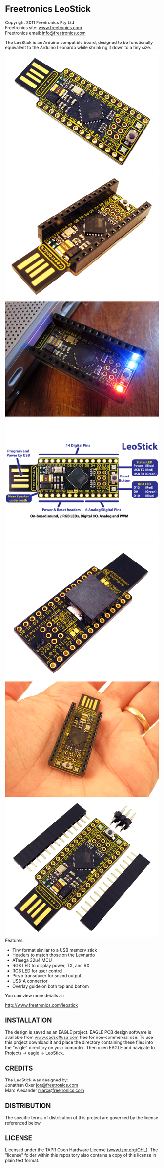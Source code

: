 Freetronics LeoStick
====================
Copyright 2011 Freetronics Pty Ltd  
Freetronics site:  www.freetronics.com  
Freetronics email: info@freetronics.com  

The LeoStick is an Arduino compatible board, designed to be
functionally equivalent to the Arduino Leonardo while shrinking it down
to a tiny size.
![](https://raw.githubusercontent.com/xelectronics/LeoStick/master/image/IMG_3405_b_LS_bare_top_angle_1024x1024.png)
![](https://raw.githubusercontent.com/xelectronics/LeoStick/master/image/IMG_3380_b_LS_headers_top_angle_1024x1024.png)
![](https://raw.githubusercontent.com/xelectronics/LeoStick/master/image/IMG_3445_LS_in_mac_red_1024x1024.png)
![Front](https://raw.githubusercontent.com/xelectronics/LeoStick/master/image/Freetronics-LeoStick-web-label-002-centre_1024x1024.png)
![](https://raw.githubusercontent.com/xelectronics/LeoStick/master/image/IMG_3395_b_LS_bare_bottom_angle_1024x1024.png)
![](https://raw.githubusercontent.com/xelectronics/LeoStick/master/image/IMG_3424_LS_in_hand_closeup_1024x1024.png)
![](https://raw.githubusercontent.com/xelectronics/LeoStick/master/image/IMG_3411_c_LS_bare_with_parts_angle_1024x1024.png)
Features:

 * Tiny format similar to a USB memory stick
 * Headers to match those on the Leonardo
 * ATmega 32u4 MCU
 * RGB LED to display power, TX, and RX
 * RGB LED for user control
 * Piezo transducer for sound output
 * USB-A connector
 * Overlay guide on both top and bottom

You can view more details at:

  http://www.freetronics.com/leostick


INSTALLATION
------------
The design is saved as an EAGLE project. EAGLE PCB design software is
available from www.cadsoftusa.com free for non-commercial use. To use
this project download it and place the directory containing these files
into the "eagle" directory on your computer. Then open EAGLE and
navigate to Projects -> eagle -> LeoStick.


CREDITS
-------
The LeoStick was designed by:  
Jonathan Oxer jon@freetronics.com  
Marc Alexander marc@freetronics.com  


DISTRIBUTION
------------
The specific terms of distribution of this project are governed by the
license referenced below.


LICENSE
-------
Licensed under the TAPR Open Hardware License (www.tapr.org/OHL).
The "license" folder within this repository also contains a copy of
this license in plain text format.
